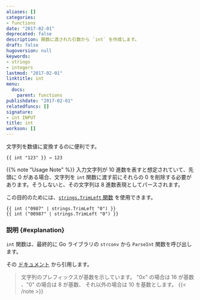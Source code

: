 ```yaml
---
aliases: []
categories:
- functions
date: "2017-02-01"
deprecated: false
description: 関数に渡された引数から `int` を作成します。
draft: false
hugoversion: null
keywords:
- strings
- integers
lastmod: "2017-02-01"
linktitle: int
menu:
  docs:
    parent: functions
publishdate: "2017-02-01"
relatedfuncs: []
signature:
- int INPUT
title: int
workson: []
---
```


文字列を数値に変換するのに便利です。

```go-html-template
{{ int "123" }} → 123
```

{{% note "Usage Note" %}}
入力文字列が 10 進数を表すと想定されていて、先頭に 0 がある場合、文字列を `int` 関数に渡す前にそれらの 0 を削除する必要があります。そうしないと、その文字列は 8 進数表現としてパースされます。

この目的のためには、[`strings.TrimLeft` 関数](/function/strings.trimleft/) を使用できます。

```go-html-template
{{ int ("0987" | strings.TrimLeft "0") }}
{{ int ("00987" | strings.TrimLeft "0") }}
```

### 説明 {#explanation}

`int` 関数は、最終的に Go ライブラリの `strconv` から `ParseInt` 関数を呼び出します。

その [ドキュメント](https://golang.org/pkg/strconv/#ParseInt) から引用します。

> 文字列のプレフィックスが基数を示しています。 "0x" の場合は 16 が基数 、"0" の場合は 8 が基数、
> それ以外の場合は 10 を基数とします。
{{< /note >}}
